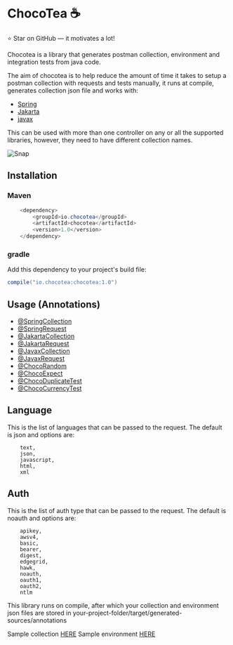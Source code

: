# ChocoTea ☕️
⭐ Star on GitHub — it motivates a lot!

Chocotea is a library that generates postman collection, environment and integration tests from java code.

The aim of chocotea is to help reduce the amount of time it takes to setup a postman
collection with requests and tests manually, it runs at compile, generates collection json file 
and works with:

- [Spring](https://mvnrepository.com/artifact/org.springframework/spring-core)
- [Jakarta](https://mvnrepository.com/artifact/jakarta.ws.rs/jakarta.ws.rs-api) 
- [javax](https://mvnrepository.com/artifact/javax.ws.rs/javax.ws.rs-api)

This can be used with more than one controller on any or all the supported libraries, 
however, they need to have different collection names.

![Snap](https://user-images.githubusercontent.com/18359815/212893841-0dd97c0c-d7ac-432c-9278-748e563e4895.png)

## Installation
### Maven
```java
    <dependency>
        <groupId>io.chocotea</groupId>
        <artifactId>chocotea</artifactId>
        <version>1.0</version>
    </dependency>
```

### gradle
Add this dependency to your project's build file:

```java
compile("io.chocotea:chocotea:1.0")
```

## Usage (Annotations)
- [@SpringCollection](documentation/SpringCollection.md)
- [@SpringRequest](documentation/SpringRequest.md)
- [@JakartaCollection](documentation/JakartaCollection.md)
- [@JakartaRequest](documentation/JakartaRequest.md)
- [@JavaxCollection](documentation/JavaxCollection.md)
- [@JavaxRequest](documentation/JavaxRequest.md)
- [@ChocoRandom](documentation/ChocoRandom.md)
- [@ChocoExpect](documentation/ChocoExpect.md)
- [@ChocoDuplicateTest](documentation/ChocoDuplicateTest.md)
- [@ChocoCurrencyTest](documentation/ChocoCurrencyTest.md)


## Language
This is the list of languages that can be passed to the request. The default is json and options are:
```text
    text,
    json,
    javascript,
    html,
    xml
```

## Auth
This is the list of auth type that can be passed to the request. The default is noauth and options are:
```text
    apikey,
    awsv4,
    basic,
    bearer,
    digest,
    edgegrid,
    hawk,
    noauth,
    oauth1,
    oauth2,
    ntlm
```

This library runs on compile, after which your collection and environment json files are stored in 
your-project-folder/target/generated-sources/annotations

Sample collection [HERE](documentation/sample/sampleCollection.json)
Sample environment [HERE](documentation/sample/sampleEnvironment.json)
